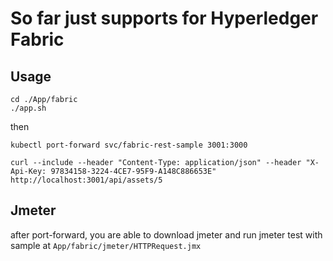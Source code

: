 # So far just supports for Hyperledger Fabric

## Usage
```shell
cd ./App/fabric
./app.sh
```

then
```shell
kubectl port-forward svc/fabric-rest-sample 3001:3000
```

```shell
curl --include --header "Content-Type: application/json" --header "X-Api-Key: 97834158-3224-4CE7-95F9-A148C886653E" http://localhost:3001/api/assets/5
```

## Jmeter
after port-forward, you are able to download jmeter and run jmeter test with sample at `App/fabric/jmeter/HTTPRequest.jmx`